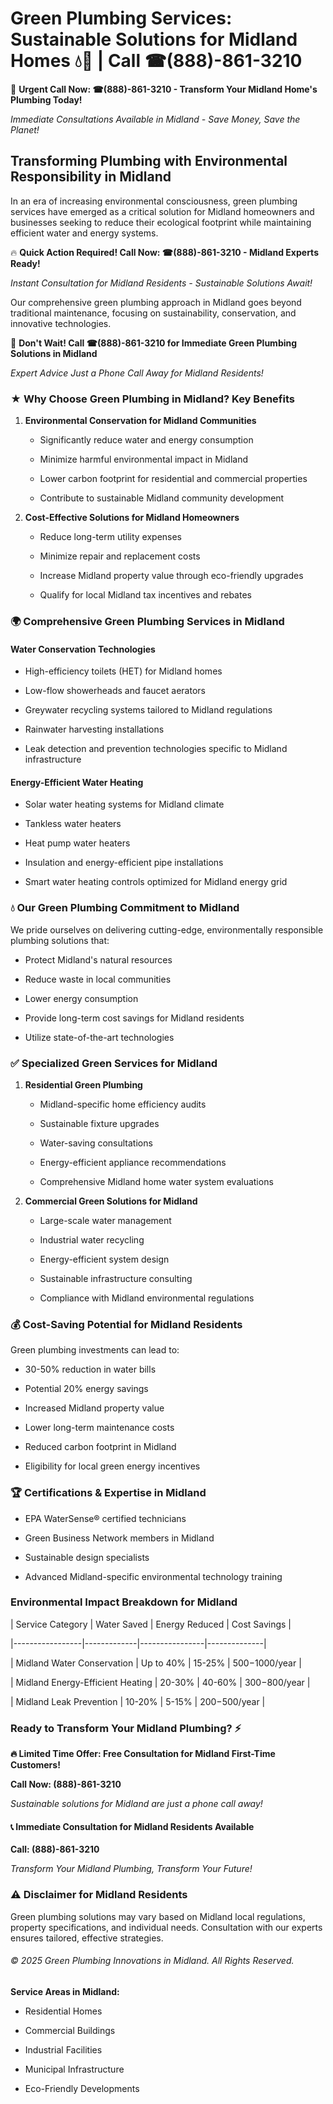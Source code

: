 # Green Plumbing Services: Sustainable Solutions for Midland Homes 💧🌿 | Call ☎(888)-861-3210

🚨 **Urgent Call Now: ☎(888)-861-3210 - Transform Your Midland Home's Plumbing Today!**
*Immediate Consultations Available in Midland - Save Money, Save the Planet!*

## Transforming Plumbing with Environmental Responsibility in Midland

In an era of increasing environmental consciousness, green plumbing services have emerged as a critical solution for Midland homeowners and businesses seeking to reduce their ecological footprint while maintaining efficient water and energy systems. 

🔥 **Quick Action Required! Call Now: ☎(888)-861-3210 - Midland Experts Ready!**
*Instant Consultation for Midland Residents - Sustainable Solutions Await!*

Our comprehensive green plumbing approach in Midland goes beyond traditional maintenance, focusing on sustainability, conservation, and innovative technologies.

🚨 **Don't Wait! Call ☎(888)-861-3210 for Immediate Green Plumbing Solutions in Midland**
*Expert Advice Just a Phone Call Away for Midland Residents!*

### ★ Why Choose Green Plumbing in Midland? Key Benefits

1. **Environmental Conservation for Midland Communities** 
   - Significantly reduce water and energy consumption
   - Minimize harmful environmental impact in Midland
   - Lower carbon footprint for residential and commercial properties
   - Contribute to sustainable Midland community development

2. **Cost-Effective Solutions for Midland Homeowners** 
   - Reduce long-term utility expenses
   - Minimize repair and replacement costs
   - Increase Midland property value through eco-friendly upgrades
   - Qualify for local Midland tax incentives and rebates

### 🌍 Comprehensive Green Plumbing Services in Midland

#### Water Conservation Technologies
- High-efficiency toilets (HET) for Midland homes
- Low-flow showerheads and faucet aerators
- Greywater recycling systems tailored to Midland regulations
- Rainwater harvesting installations
- Leak detection and prevention technologies specific to Midland infrastructure

#### Energy-Efficient Water Heating
- Solar water heating systems for Midland climate
- Tankless water heaters
- Heat pump water heaters
- Insulation and energy-efficient pipe installations
- Smart water heating controls optimized for Midland energy grid

### 💧 Our Green Plumbing Commitment to Midland

We pride ourselves on delivering cutting-edge, environmentally responsible plumbing solutions that:
- Protect Midland's natural resources
- Reduce waste in local communities
- Lower energy consumption
- Provide long-term cost savings for Midland residents
- Utilize state-of-the-art technologies

### ✅ Specialized Green Services for Midland

1. **Residential Green Plumbing**
   - Midland-specific home efficiency audits
   - Sustainable fixture upgrades
   - Water-saving consultations
   - Energy-efficient appliance recommendations
   - Comprehensive Midland home water system evaluations

2. **Commercial Green Solutions for Midland**
   - Large-scale water management
   - Industrial water recycling
   - Energy-efficient system design
   - Sustainable infrastructure consulting
   - Compliance with Midland environmental regulations

### 💰 Cost-Saving Potential for Midland Residents

Green plumbing investments can lead to:
- 30-50% reduction in water bills
- Potential 20% energy savings
- Increased Midland property value
- Lower long-term maintenance costs
- Reduced carbon footprint in Midland
- Eligibility for local green energy incentives

### 🏆 Certifications & Expertise in Midland

- EPA WaterSense® certified technicians
- Green Business Network members in Midland
- Sustainable design specialists
- Advanced Midland-specific environmental technology training

### Environmental Impact Breakdown for Midland

| Service Category | Water Saved | Energy Reduced | Cost Savings |
|-----------------|-------------|----------------|--------------|
| Midland Water Conservation | Up to 40% | 15-25% | $500-$1000/year |
| Midland Energy-Efficient Heating | 20-30% | 40-60% | $300-$800/year |
| Midland Leak Prevention | 10-20% | 5-15% | $200-$500/year |

### Ready to Transform Your Midland Plumbing? ⚡

**🔥 Limited Time Offer: Free Consultation for Midland First-Time Customers!**

**Call Now: (888)-861-3210**
*Sustainable solutions for Midland are just a phone call away!*

#### 📞 Immediate Consultation for Midland Residents Available

**Call: (888)-861-3210**
*Transform Your Midland Plumbing, Transform Your Future!*

### ⚠️ Disclaimer for Midland Residents

Green plumbing solutions may vary based on Midland local regulations, property specifications, and individual needs. Consultation with our experts ensures tailored, effective strategies.

###### © 2025 Green Plumbing Innovations in Midland. All Rights Reserved.

**Service Areas in Midland:** 
- Residential Homes
- Commercial Buildings
- Industrial Facilities
- Municipal Infrastructure
- Eco-Friendly Developments